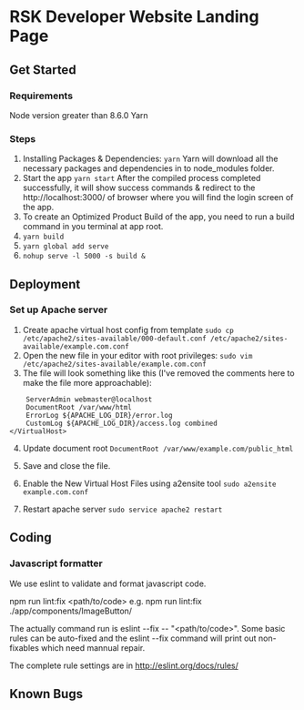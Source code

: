 # RSK Developer Website Landing Page

## Get Started

### Requirements
Node version greater than 8.6.0
Yarn

### Steps
1. Installing Packages & Dependencies:
  `yarn`
  Yarn will download all the necessary packages and dependencies in to node_modules folder.
1. Start the app
  `yarn start`
  After the compiled process completed successfully, it will show success commands & redirect to the http://localhost:3000/ of browser where you will find the login screen of the app.
1. To create an Optimized Product Build of the app, you need to run a build command in you terminal at app root.
  1. `yarn build`
  1. `yarn global add serve`
  1. `nohup serve -l 5000 -s build &` 

## Deployment

### Set up Apache server
1. Create apache virtual host config from template
`sudo cp /etc/apache2/sites-available/000-default.conf /etc/apache2/sites-available/example.com.conf`
2. Open the new file in your editor with root privileges:
`sudo vim /etc/apache2/sites-available/example.com.conf`
3. The file will look something like this (I've removed the comments here to make the file more approachable):
```<VirtualHost *:80>
    ServerAdmin webmaster@localhost
    DocumentRoot /var/www/html
    ErrorLog ${APACHE_LOG_DIR}/error.log
    CustomLog ${APACHE_LOG_DIR}/access.log combined
</VirtualHost>
```
4. Update document root
`DocumentRoot /var/www/example.com/public_html`
5. Save and close the file.

6. Enable the New Virtual Host Files using a2ensite tool 
`sudo a2ensite example.com.conf`

7. Restart apache server
`sudo service apache2 restart`

## Coding

### Javascript formatter
We use eslint to validate and format javascript code.

npm run lint:fix <path/to/code>
e.g. npm run lint:fix ./app/components/ImageButton/

The actually command run is eslint --fix -- "<path/to/code>". Some basic rules can be auto-fixed and the eslint --fix command will print out non-fixables which need mannual repair. 

The complete rule settings are in
http://eslint.org/docs/rules/

## Known Bugs
